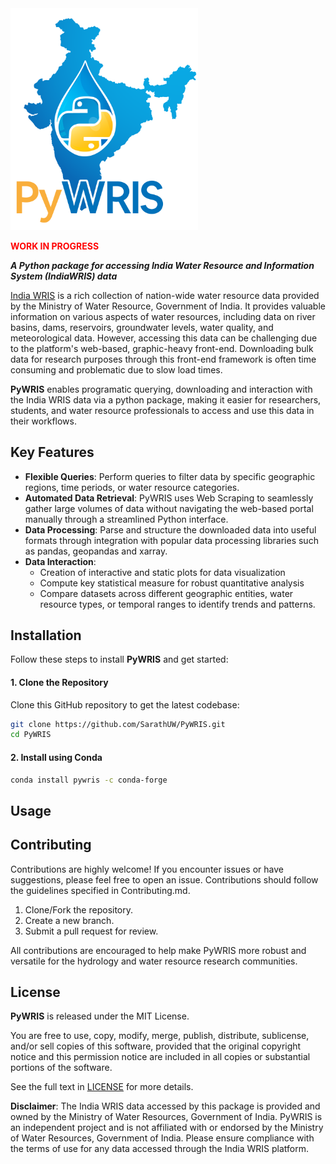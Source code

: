 <img src="./docs/logos/PyWRIS_logo.png" alt="logo" width="300" height="auto">
<p><b style="color:red;">WORK IN PROGRESS</b></p>


**_A Python package for accessing India Water Resource and Information System (IndiaWRIS) data_**

[India WRIS](https://indiawris.gov.in/wris/#/) is a rich collection of nation-wide water resource data provided by the Ministry of Water Resource, Government of India. It provides valuable information on various aspects of water resources, including data on river basins, dams, reservoirs, groundwater levels, water quality, and meteorological data. However, accessing this data can be challenging due to the platform's web-based, graphic-heavy front-end. Downloading bulk data for research purposes through this front-end framework is often time consuming and problematic due to slow load times.

**PyWRIS** enables programatic querying, downloading and interaction with the India WRIS data via a python package, making it easier for researchers, students, and water resource professionals to access and use this data in their workflows.

## Key Features

- **Flexible Queries**: Perform queries to filter data by specific geographic regions, time periods, or water resource categories.
- **Automated Data Retrieval**: PyWRIS uses Web Scraping to seamlessly gather large volumes of data without navigating the web-based portal manually through a streamlined Python interface.
- **Data Processing**: Parse and structure the downloaded data into useful formats through integration with popular data processing libraries such as pandas, geopandas and xarray.
- **Data Interaction**:
  - Creation of interactive and static plots for data visualization
  - Compute key statistical measure for robust quantitative analysis
  - Compare datasets across different geographic entities, water resource types, or temporal ranges to identify trends and patterns.

## Installation

Follow these steps to install **PyWRIS** and get started:

#### 1. Clone the Repository

Clone this GitHub repository to get the latest codebase:

```bash
git clone https://github.com/SarathUW/PyWRIS.git
cd PyWRIS
```

#### 2. Install using Conda

```bash
conda install pywris -c conda-forge
```

## Usage

## Contributing

Contributions are highly welcome! If you encounter issues or have suggestions, please feel free to open an issue. Contributions should follow the guidelines specified in Contributing.md.

1. Clone/Fork the repository.
2. Create a new branch.
3. Submit a pull request for review.

All contributions are encouraged to help make PyWRIS more robust and versatile for the hydrology and water resource research communities.

## License

**PyWRIS** is released under the MIT License.

You are free to use, copy, modify, merge, publish, distribute, sublicense, and/or sell copies of this software, provided that the original copyright notice and this permission notice are included in all copies or substantial portions of the software.

See the full text in [LICENSE](./LICENSE) for more details.

**Disclaimer**: The India WRIS data accessed by this package is provided and owned by the Ministry of Water Resources, Government of India. PyWRIS is an independent project and is not affiliated with or endorsed by the Ministry of Water Resources, Government of India. Please ensure compliance with the terms of use for any data accessed through the India WRIS platform.
